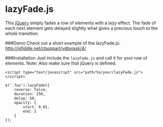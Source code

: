 lazyFade.js
======

This [jQuery](http://www.jquery.com) simply fades a row of elements with a lazy effect. The fade of each next element gets delayed slightly what gives a precious touch to the whole transition.

###Demo
Check out a short example of the lazyFade.js:<br>
http://jsfiddle.net/cboppart/ydbxjssk/4/

###Installation
Just include the `lazyFade.js` and call it for your row of elements.
Note: Also make sure that jQuery is defined.

```
<script type="text/javascript" src="path/to/your/lazyFade.js"></script>
```
```
$('.foo').lazyFade({
	reverse: false,
	duration: 250,
	delay: 50,
	opacity: {
		start: 0.01,
		end: 1
	}
});
```
